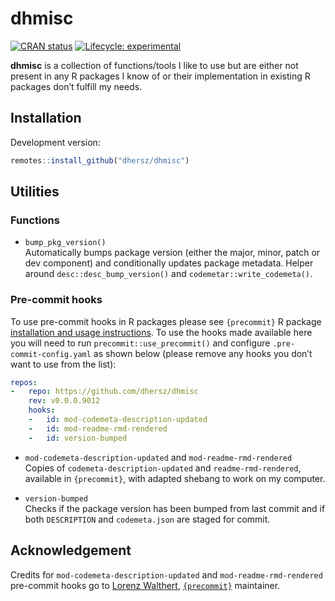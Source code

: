 
# dhmisc

[![CRAN
status](https://www.r-pkg.org/badges/version/dhmisc)](https://CRAN.R-project.org/package=dhmisc)
[![Lifecycle:
experimental](https://img.shields.io/badge/lifecycle-experimental-orange.svg)](https://www.tidyverse.org/lifecycle/#experimental)

**dhmisc** is a collection of functions/tools I like to use but are
either not present in any R packages I know of or their implementation
in existing R packages don’t fulfill my needs.

## Installation

Development version:

``` r
remotes::install_github("dhersz/dhmisc")
```

## Utilities

### Functions

  - `bump_pkg_version()`  
    Automatically bumps package version (either the major, minor, patch
    or dev component) and conditionally updates package metadata. Helper
    around `desc::desc_bump_version()` and
    `codemetar::write_codemeta()`.

### Pre-commit hooks

To use pre-commit hooks in R packages please see `{precommit}` R package
[installation and usage
instructions](https://github.com/lorenzwalthert/precommit#installation).
To use the hooks made available here you will need to run
`precommit::use_precommit()` and configure `.pre-commit-config.yaml` as
shown below (please remove any hooks you don’t want to use from the
list):

``` yaml
repos:
-   repo: https://github.com/dhersz/dhmisc
    rev: v0.0.0.9012
    hooks:
    -   id: mod-codemeta-description-updated
    -   id: mod-readme-rmd-rendered
    -   id: version-bumped
```

  - `mod-codemeta-description-updated` and `mod-readme-rmd-rendered`  
    Copies of `codemeta-description-updated` and `readme-rmd-rendered`,
    available in `{precommit}`, with adapted shebang to work on my
    computer.

  - `version-bumped`  
    Checks if the package version has been bumped from last commit and
    if both `DESCRIPTION` and `codemeta.json` are staged for commit.

## Acknowledgement

Credits for `mod-codemeta-description-updated` and
`mod-readme-rmd-rendered` pre-commit hooks go to [Lorenz
Walthert](https://github.com/lorenzwalthert),
[`{precommit}`](https://github.com/lorenzwalthert/precommit) maintainer.
